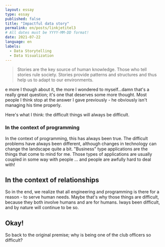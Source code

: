 ```yaml
---
layout: essay
type: essay
published: false
title: "Impactful data story"
permalink: en/posts/linkjetitel3
# All dates must be YYYY-MM-DD format!
date: 2021-07-22
language: en
labels:
  - Data Storytelling
  - Data Visualization
---
```



> Stories are the key source of human knowledge. Those who tell stories rule society. Stories provide patterns and structures and thus help us to adapt to our environments.

e more I though about it, the more I wondered to myself...damn that's a really great question; it's one that deserves some more thought. Most people I think stop at the answer I gave previously - he obviously isn't managing his time properly.

Here's what I think: the difficult things will always be difficult.

### In the context of programming

In the context of programming, this has always been true. The difficult problems have always been different, although changes in technology can change the landscape quite a bit. "Business" type applications are the things that come to mind for me. Those types of applications are usually coupled in some way with people ... and people are awfully hard to deal with!

## In the context of relationships

So in the end, we realize that all engineering and programming is there for a reason - to serve human needs. Maybe that's why those things are difficult, because they both involve humans and are for humans.
lways been difficult, and by nature will continue to be so.

## Okay!

So back to the original premise; why is being one of the club officers so difficult?
